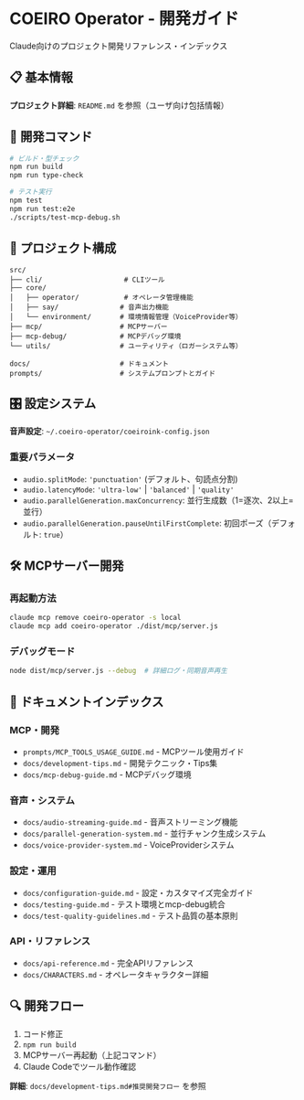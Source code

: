 # COEIRO Operator - 開発ガイド

Claude向けのプロジェクト開発リファレンス・インデックス

## 📋 基本情報

**プロジェクト詳細**: `README.md` を参照（ユーザ向け包括情報）

## 🔧 開発コマンド

```bash
# ビルド・型チェック
npm run build
npm run type-check

# テスト実行
npm test
npm run test:e2e
./scripts/test-mcp-debug.sh
```

## 📁 プロジェクト構成

```
src/
├── cli/                    # CLIツール
├── core/
│   ├── operator/           # オペレータ管理機能
│   ├── say/               # 音声出力機能  
│   └── environment/       # 環境情報管理（VoiceProvider等）
├── mcp/                   # MCPサーバー
├── mcp-debug/             # MCPデバッグ環境
└── utils/                 # ユーティリティ（ロガーシステム等）

docs/                      # ドキュメント
prompts/                   # システムプロンプトとガイド
```

## 🎛️ 設定システム

**音声設定**: `~/.coeiro-operator/coeiroink-config.json`

### 重要パラメータ

- `audio.splitMode`: `'punctuation'` (デフォルト、句読点分割)
- `audio.latencyMode`: `'ultra-low'` | `'balanced'` | `'quality'`
- `audio.parallelGeneration.maxConcurrency`: 並行生成数（1=逐次、2以上=並行）
- `audio.parallelGeneration.pauseUntilFirstComplete`: 初回ポーズ（デフォルト: `true`）

## 🛠️ MCPサーバー開発

### 再起動方法
```bash
claude mcp remove coeiro-operator -s local
claude mcp add coeiro-operator ./dist/mcp/server.js
```

### デバッグモード
```bash
node dist/mcp/server.js --debug  # 詳細ログ・同期音声再生
```

## 📖 ドキュメントインデックス

### MCP・開発
- `prompts/MCP_TOOLS_USAGE_GUIDE.md` - MCPツール使用ガイド
- `docs/development-tips.md` - 開発テクニック・Tips集
- `docs/mcp-debug-guide.md` - MCPデバッグ環境

### 音声・システム
- `docs/audio-streaming-guide.md` - 音声ストリーミング機能
- `docs/parallel-generation-system.md` - 並行チャンク生成システム
- `docs/voice-provider-system.md` - VoiceProviderシステム

### 設定・運用
- `docs/configuration-guide.md` - 設定・カスタマイズ完全ガイド
- `docs/testing-guide.md` - テスト環境とmcp-debug統合
- `docs/test-quality-guidelines.md` - テスト品質の基本原則

### API・リファレンス
- `docs/api-reference.md` - 完全APIリファレンス
- `docs/CHARACTERS.md` - オペレータキャラクター詳細

## 🔍 開発フロー

1. コード修正
2. `npm run build`
3. MCPサーバー再起動（上記コマンド）  
4. Claude Codeでツール動作確認

**詳細**: `docs/development-tips.md#推奨開発フロー` を参照